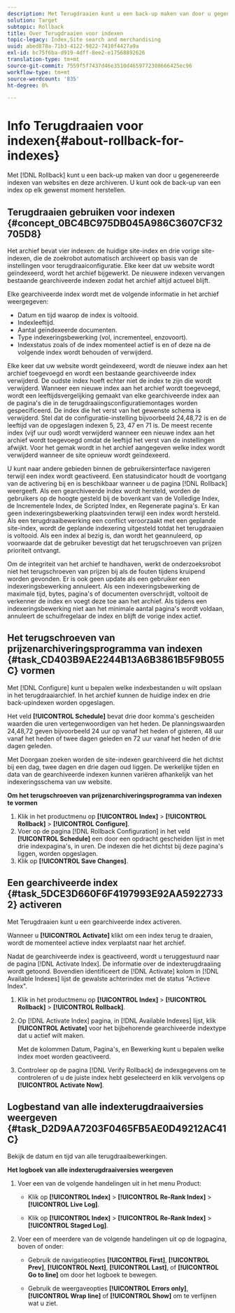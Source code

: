 ```yaml
---
description: Met Terugdraaien kunt u een back-up maken van door u gegenereerde indexen van websites en deze archiveren. U kunt ook de back-up van een index op elk gewenst moment herstellen.
solution: Target
subtopic: Rollback
title: Over Terugdraaien voor indexen
topic-legacy: Index,Site search and merchandising
uuid: abed878a-71b3-4122-9822-7410f4427a9a
exl-id: bc75f6ba-d919-4dff-8ee2-e17568892626
translation-type: tm+mt
source-git-commit: 7559f5f7437d46e3510d4659772308666425ec96
workflow-type: tm+mt
source-wordcount: '835'
ht-degree: 0%

---
```


# Info Terugdraaien voor indexen{#about-rollback-for-indexes}

Met [!DNL Rollback] kunt u een back-up maken van door u gegenereerde indexen van websites en deze archiveren. U kunt ook de back-up van een index op elk gewenst moment herstellen.

## Terugdraaien gebruiken voor indexen {#concept_0BC4BC975DB045A986C3607CF32705D8}

Het archief bevat vier indexen: de huidige site-index en drie vorige site-indexen, die de zoekrobot automatisch archiveert op basis van de instellingen voor terugdraaiconfiguratie. Elke keer dat uw website wordt geïndexeerd, wordt het archief bijgewerkt. De nieuwere indexen vervangen bestaande gearchiveerde indexen zodat het archief altijd actueel blijft.

Elke gearchiveerde index wordt met de volgende informatie in het archief weergegeven:

* Datum en tijd waarop de index is voltooid.
* Indexleeftijd.
* Aantal geïndexeerde documenten.
* Type indexeringsbewerking (vol, incrementeel, enzovoort).
* Indexstatus zoals of de index momenteel actief is en of deze na de volgende index wordt behouden of verwijderd.

Elke keer dat uw website wordt geïndexeerd, wordt de nieuwe index aan het archief toegevoegd en wordt een bestaande gearchiveerde index verwijderd. De oudste index hoeft echter niet de index te zijn die wordt verwijderd. Wanneer een nieuwe index aan het archief wordt toegevoegd, wordt een leeftijdsvergelijking gemaakt van elke gearchiveerde index aan de pagina&#39;s die in de terugdraaiingsconfiguratiemontages worden gespecificeerd. De index die het verst van het gewenste schema is verwijderd. Stel dat de configuratie-instelling bijvoorbeeld 24,48,72 is en de leeftijd van de opgeslagen indexen 5, 23, 47 en 71 is. De meest recente index (vijf uur oud) wordt verwijderd wanneer een nieuwe index aan het archief wordt toegevoegd omdat de leeftijd het verst van de instellingen afwijkt. Voor het gemak wordt in het archief aangegeven welke index wordt verwijderd wanneer de site opnieuw wordt geïndexeerd.

U kunt naar andere gebieden binnen de gebruikersinterface navigeren terwijl een index wordt geactiveerd. Een statusindicator houdt de voortgang van de activering bij en is beschikbaar wanneer u de pagina [!DNL Rollback] weergeeft. Als een gearchiveerde index wordt hersteld, worden de gebruikers op de hoogte gesteld bij de bovenkant van de Volledige Index, de Incrementele Index, de Scripted Index, en Regenerate pagina&#39;s. Er kan geen indexeringsbewerking plaatsvinden terwijl een index wordt hersteld. Als een terugdraaibewerking een conflict veroorzaakt met een geplande site-index, wordt de geplande indexering uitgesteld totdat het terugdraaien is voltooid. Als een index al bezig is, dan wordt het geannuleerd, op voorwaarde dat de gebruiker bevestigt dat het terugschroeven van prijzen prioriteit ontvangt.

Om de integriteit van het archief te handhaven, werkt de onderzoeksrobot niet het terugschroeven van prijzen bij als de fouten tijdens kruipend worden gevonden. Er is ook geen update als een gebruiker een indexeringsbewerking annuleert. Als een indexeringsbewerking de maximale tijd, bytes, pagina&#39;s of documenten overschrijdt, voltooit de verkenner de index en voegt deze toe aan het archief. Als tijdens een indexeringsbewerking niet aan het minimale aantal pagina&#39;s wordt voldaan, annuleert de schuifregelaar de index en blijft de vorige index actief.

## Het terugschroeven van prijzenarchiveringsprogramma van indexen {#task_CD403B9AE2244B13A6B3861B5F9B055C} vormen

Met [!DNL Configure] kunt u bepalen welke indexbestanden u wilt opslaan in het terugdraaiarchief. In het archief kunnen de huidige index en drie back-upindexen worden opgeslagen.

Het veld **[!UICONTROL Schedule]** bevat drie door komma&#39;s gescheiden waarden die uren vertegenwoordigen van het heden. De planningswaarden 24,48,72 geven bijvoorbeeld 24 uur op vanaf het heden of gisteren, 48 uur vanaf het heden of twee dagen geleden en 72 uur vanaf het heden of drie dagen geleden.

Met Doorgaan zoeken worden de site-indexen gearchiveerd die het dichtst bij een dag, twee dagen en drie dagen oud liggen. De werkelijke tijden en data van de gearchiveerde indexen kunnen variëren afhankelijk van het indexeringsschema van uw website.

**Om het terugschroeven van prijzenarchiveringsprogramma van indexen te vormen**

1. Klik in het productmenu op **[!UICONTROL Index]** > **[!UICONTROL Rollback]** > **[!UICONTROL Configure]**.
1. Voer op de pagina [!DNL Rollback Configuration] in het veld **[!UICONTROL Schedule]** een door een opdracht gescheiden lijst in met drie indexpagina&#39;s, in uren. De indexen die het dichtst bij deze pagina&#39;s liggen, worden opgeslagen.
1. Klik op **[!UICONTROL Save Changes]**.

## Een gearchiveerde index {#task_5DCE3D660F6F4197993E92AA59227332} activeren

Met Terugdraaien kunt u een gearchiveerde index activeren.

Wanneer u **[!UICONTROL Activate]** klikt om een index terug te draaien, wordt de momenteel actieve index verplaatst naar het archief.

Nadat de gearchiveerde index is geactiveerd, wordt u teruggestuurd naar de pagina [!DNL Activate Index]. De informatie over de indexterugdraaiing wordt getoond. Bovendien identificeert de [!DNL Activate] kolom in [!DNL Available Indexes] lijst de gewalste achterindex met de status &quot;Actieve Index&quot;.

1. Klik in het productmenu op **[!UICONTROL Index]** > **[!UICONTROL Rollback]** > **[!UICONTROL Rollback]**.
1. Op [!DNL Activate Index] pagina, in [!DNL Available Indexes] lijst, klik **[!UICONTROL Activate]** voor het bijbehorende gearchiveerde indextype dat u actief wilt maken.

   Met de kolommen Datum, Pagina&#39;s, en Bewerking kunt u bepalen welke index moet worden geactiveerd.
1. Controleer op de pagina [!DNL Verify Rollback] de indexgegevens om te controleren of u de juiste index hebt geselecteerd en klik vervolgens op **[!UICONTROL Activate Now]**.

## Logbestand van alle indexterugdraaiversies weergeven {#task_D2D9AA7203F0465FB5AE0D49212AC41C}

Bekijk de datum en tijd van alle terugdraaibewerkingen.

**Het logboek van alle indexterugdraaiversies weergeven**

1. Voer een van de volgende handelingen uit in het menu Product:

   * Klik op **[!UICONTROL Index]** > **[!UICONTROL Re-Rank Index]** > **[!UICONTROL Live Log]**.

   * Klik op **[!UICONTROL Index]** > **[!UICONTROL Re-Rank Index]** > **[!UICONTROL Staged Log]**.

1. Voer een of meerdere van de volgende handelingen uit op de logpagina, boven of onder:

   * Gebruik de navigatieopties **[!UICONTROL First]**, **[!UICONTROL Prev]**, **[!UICONTROL Next]**, **[!UICONTROL Last]**, of **[!UICONTROL Go to line]** om door het logboek te bewegen.

   * Gebruik de weergaveopties **[!UICONTROL Errors only]**, **[!UICONTROL Wrap line]** of **[!UICONTROL Show]** om te verfijnen wat u ziet.
